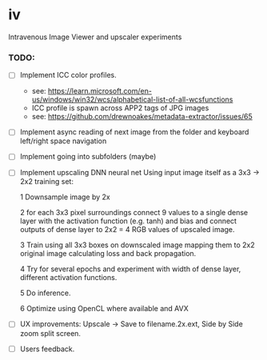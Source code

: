 # iv
Intravenous Image Viewer and upscaler experiments

### TODO:

- [ ] Implement ICC color profiles.
   * see: https://learn.microsoft.com/en-us/windows/win32/wcs/alphabetical-list-of-all-wcsfunctions
   * ICC profile is spawn across APP2 tags of JPG images
   * see: https://github.com/drewnoakes/metadata-extractor/issues/65

- [ ] Implement async reading of next image from the folder and keyboard left/right space navigation

- [ ] Implement going into subfolders (maybe)

- [ ] Implement upscaling DNN neural net
    Using input image itself as a 3x3 -> 2x2 training set:

    1 Downsample image by 2x

    2 for each 3x3 pixel surroundings connect 9 values to a single dense layer with the
      activation function (e.g. tanh) and bias and connect outputs of dense
      layer to 2x2 = 4 RGB values of upscaled image.

    3 Train using all 3x3 boxes on downscaled image mapping them to 2x2 original image
      calculating loss and back propagation.

    4 Try for several epochs and experiment with width of dense layer,
      different activation functions.

    5 Do inference.

    6 Optimize using OpenCL where available and AVX

- [ ] UX improvements: Upscale -> Save to filename.2x.ext, Side by Side zoom split screen.

- [ ] Users feedback.

